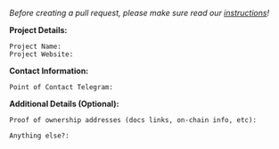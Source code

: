 _Before creating a pull request, please make sure read our [instructions](https://github.com/ApeSwapFinance/lhd-config#how-to-submit-a-change)!_

**Project Details:**

```
Project Name:
Project Website:
```

**Contact Information:**

```
Point of Contact Telegram:
```

**Additional Details (Optional):**

```
Proof of ownership addresses (docs links, on-chain info, etc):

Anything else?:
```
